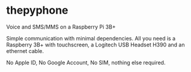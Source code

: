 # thepyphone
Voice and SMS/MMS on a Raspberry Pi 3B+

Simple communication with minimal dependencies.  All you need is a Raspberry 3B+ with touchscreen, a Logitech USB Headset H390 and an ethernet cable.

No Apple ID, No Google Account, No SIM, nothing else required.


